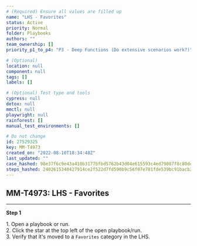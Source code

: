 ```yaml
---
# (Required) Ensure all values are filled up
name: "LHS - Favorites"
status: Active
priority: Normal
folder: Playbooks
authors: ""
team_ownership: []
priority_p1_to_p4: "P3 - Deep Functions (Do extensive scenarios work?)"

# (Optional)
location: null
component: null
tags: []
labels: []

# (Optional) Test type and tools
cypress: null
detox: null
mmctl: null
playwright: null
rainforest: []
manual_test_environments: []

# Do not change
id: 27529325
key: MM-T4973
created_on: "2022-08-10T18:34:48Z"
last_updated: ""
case_hashed: 98e37f6c9e43a410b3177bfbd5762b43d04e615593c4ed79087f8c80deac15e0bc1bcc031cb1a281e53ab8f45b2d0ad6
steps_hashed: 2402615340427914ce2f522d7fd590b9c56f07e781fde539bc91bacb21c1488b99f7d32754f21300cc06316c070f4b4d
---
```


<!-- (Auto-generated) Based on frontmatter's "key" and "name" -->

## MM-T4973: LHS - Favorites

---

**Step 1**

1\. Open a playbook or run.\
2\. Click the star at the top left of the open playbook/run.\
3\. Verify that it's moved to a `Favorites` category in the LHS.
